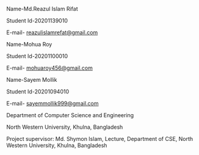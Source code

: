 Name-Md.Reazul Islam Rifat


Student Id-20201139010


E-mail- reazulislamrefat@gmail.com

Name-Mohua Roy


Student Id-20201100010


E-mail- mohuaroy456@gmail.com



Name-Sayem Mollik


Student Id-20201094010

E-mail- sayemmollik999@gmail.com





Department of Computer Science and Engineering


North Western University, Khulna, Bangladesh



Project supervisor: Md. Shymon Islam, Lecture, Department of CSE, North Western University, Khulna, Bangladesh
